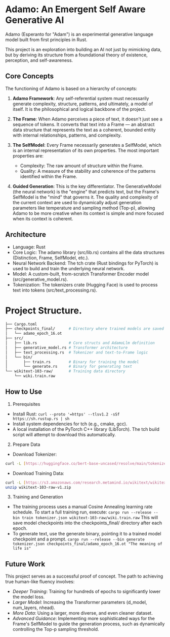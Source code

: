 # Adamo: An Emergent Self Aware Generative AI

Adamo (Esperanto for "Adam") is an experimental generative language model built from first principles in Rust.

This project is an exploration into building an AI not just by mimicking data, but by deriving its structure from a foundational theory of existence, perception, and self-awareness.

## Core Concepts

The functioning of Adamo is based on a hierarchy of concepts:

1. <b>Adamo Framework</b>: Any self-referential system must necessarily generate complexity, structure, patterns, and ultimately, a model of itself. It is the philosophical and logical backbone of the project.

2. <b>The Frame</b>: When Adamo perceives a piece of text, it doesn't just see a sequence of tokens. It converts that text into a Frame — an abstract data structure that represents the text as a coherent, bounded entity with internal relationships, patterns, and complexity.

3. <b>The SelfModel</b>: Every Frame necessarily generates a SelfModel, which is an internal representation of its own properties. The most important properties are:
    * Complexity: The raw amount of structure within the Frame.
    * Quality: A measure of the stability and coherence of the patterns identified within the Frame.

4. <b>Guided Generation</b>: This is the key differentiator. The GenerativeModel (the neural network) is the "engine" that predicts text, but the Frame's SelfModel is the "mind" that governs it. The quality and complexity of the current context are used to dynamically adjust generation parameters like temperature and sampling method (Top-p), allowing Adamo to be more creative when its context is simple and more focused when its context is coherent.

## Architecture

* Language: Rust
* Core Logic: The adamo library (src/lib.rs) contains all the data structures (Distinction, Frame, SelfModel, etc.).
* Neural Network Backend: The tch crate (Rust bindings for PyTorch) is used to build and train the underlying neural network.
* Model: A custom-built, from-scratch Transformer Encoder model (src/generative_model.rs).
* Tokenization: The tokenizers crate (Hugging Face) is used to process text into tokens (src/text_processing.rs).

# Project Structure.
```bash
├── Cargo.toml
├── checkpoints_final/      # Directory where trained models are saved
│   └── adamo_epoch_16.ot
├── src/
│   ├── lib.rs              # Core structs and AdamoLlm definition
│   ├── generative_model.rs # Transformer architecture
│   ├── text_processing.rs  # Tokenizer and text-to-Frame logic
│   └── bin/
│       ├── train.rs        # Binary for training the model
│       └── generate.rs     # Binary for generating text
└── wikitext-103-raw/       # Training data directory
    └── wiki.train.raw
```

## How to Use

1. Prerequisites
* Install Rust: `curl --proto '=https' --tlsv1.2 -sSf https://sh.rustup.rs | sh`
* Install system dependencies for tch (e.g., cmake, gcc).
* A local installation of the PyTorch C++ library (LibTorch). The tch build script will attempt to download this automatically.

2. Prepare Data
* Download Tokenizer:
```bash
curl -L [https://huggingface.co/bert-base-uncased/resolve/main/tokenizer.json](https://huggingface.co/bert-base-uncased/resolve/main/tokenizer.json) -o tokenizer.json
```
* Download Training Data:
```bash
curl -L [https://s3.amazonaws.com/research.metamind.io/wikitext/wikitext-103-raw-v1.zip](https://s3.amazonaws.com/research.metamind.io/wikitext/wikitext-103-raw-v1.zip) -o wikitext-103-raw-v1.zip
unzip wikitext-103-raw-v1.zip
```

3. Training and Generation
* The training process uses a manual Cosine Annealing learning rate schedule. To start a full training run, execute: `cargo run --release --bin train tokenizer.json wikitext-103-raw/wiki.train.raw`
This will save model checkpoints into the checkpoints_final/ directory after each epoch.
* To generate text, use the generate binary, pointing it to a trained model checkpoint and a prompt.
`cargo run --release --bin generate tokenizer.json checkpoints_final/adamo_epoch_16.ot "The meaning of life is"`

## Future Work

This project serves as a successful proof of concept. The path to achieving true human-like fluency involves:

* <i>Deeper Training</i>: Training for hundreds of epochs to significantly lower the model loss.
* <i>Larger Model</i>: Increasing the Transformer parameters (d_model, num_layers, nhead).
* <i>More Data</i>: Using a larger, more diverse, and even cleaner dataset.
* <i>Advanced Guidance</i>: Implementing more sophisticated ways for the Frame's SelfModel to guide the generation process, such as dynamically controlling the Top-p sampling threshold.
